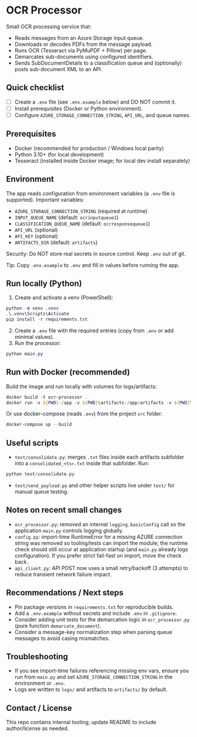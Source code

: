 # OCR Processor

Small OCR processing service that:
- Reads messages from an Azure Storage input queue.
- Downloads or decodes PDFs from the message payload.
- Runs OCR (Tesseract via PyMuPDF + Pillow) per page.
- Demarcates sub-documents using configured identifiers.
- Sends SubDocumentDetails to a classification queue and (optionally) posts sub-document XML to an API.

## Quick checklist
- [ ] Create a `.env` file (see `.env.example` below) and DO NOT commit it.
- [ ] Install prerequisites (Docker or Python environment).
- [ ] Configure `AZURE_STORAGE_CONNECTION_STRING`, `API_URL`, and queue names.

## Prerequisites
- Docker (recommended for production / Windows local parity)
- Python 3.10+ (for local development)
- Tesseract (installed inside Docker image; for local dev install separately)

## Environment
The app reads configuration from environment variables (a `.env` file is supported).
Important variables:
- `AZURE_STORAGE_CONNECTION_STRING` (required at runtime)
- `INPUT_QUEUE_NAME` (default: `ocrinputqueue1`)
- `CLASSIFICATION_QUEUE_NAME` (default: `ocrresponsequeue1`)
- `API_URL` (optional)
- `API_KEY` (optional)
- `ARTIFACTS_DIR` (default: `artifacts`)

Security: Do NOT store real secrets in source control. Keep `.env` out of git.

Tip: Copy `.env.example` to `.env` and fill in values before running the app.

## Run locally (Python)
1. Create and activate a venv (PowerShell):

```powershell
python -m venv .venv
.\.venv\Scripts\Activate
pip install -r requirements.txt
```

2. Create a `.env` file with the required entries (copy from `.env` or add minimal values).
3. Run the processor:

```powershell
python main.py
```

## Run with Docker (recommended)
Build the image and run locally with volumes for logs/artifacts:

```powershell
docker build -t ocr-processor .
docker run -v ${PWD}:/app -v ${PWD}\artifacts:/app/artifacts -v ${PWD}\logs:/app/logs -e AZURE_STORAGE_CONNECTION_STRING="<value>" ocr-processor
```

Or use docker-compose (reads `.env`) from the project `src` folder:

```powershell
docker-compose up --build
```

## Useful scripts
- `test/consolidate.py`: merges `.txt` files inside each artifacts subfolder into a `consolidated_<ts>.txt` inside that subfolder. Run:

```powershell
python test/consolidate.py
```

- `test/send_payload.py` and other helper scripts live under `test/` for manual queue testing.

## Notes on recent small changes
- `ocr_processor.py`: removed an internal `logging.basicConfig` call so the application `main.py` controls logging globally.
- `config.py`: import-time RuntimeError for a missing AZURE connection string was removed so tooling/tests can import the module; the runtime check should still occur at application startup (and `main.py` already logs configuration). If you prefer strict fail-fast on import, move the check back.
- `api_client.py`: API POST now uses a small retry/backoff (3 attempts) to reduce transient network failure impact.

## Recommendations / Next steps
- Pin package versions in `requirements.txt` for reproducible builds.
- Add a `.env.example` without secrets and include `.env` in `.gitignore`.
- Consider adding unit tests for the demarcation logic in `ocr_processor.py` (pure function `demarcate_document`).
- Consider a message-key normalization step when parsing queue messages to avoid casing mismatches.

## Troubleshooting
- If you see import-time failures referencing missing env vars, ensure you run from `main.py` and set `AZURE_STORAGE_CONNECTION_STRING` in the environment or `.env`.
- Logs are written to `logs/` and artifacts to `artifacts/` by default.

## Contact / License
This repo contains internal tooling; update README to include author/license as needed.

